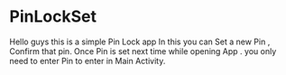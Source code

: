 # PinLockSet
Hello guys this is a simple Pin Lock app
In this you can Set a new Pin , Confirm that pin.
Once Pin is set next time while opening App . you only need to enter Pin to enter in Main Activity.
